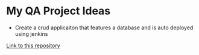 # My QA Project Ideas

* Create a crud applicaiton that features a database and is auto deployed using jenkins


[Link to this repository](https://github.com/benwoolford30/QA_CRUD_Project)
